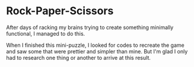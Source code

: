 # Rock-Paper-Scissors

After days of racking my brains trying to create something minimally functional, I managed to do this.

When I finished this mini-puzzle, I looked for codes to recreate the game and saw some that were prettier and simpler than mine. But I'm glad I only had to research one thing or another to arrive at this result.